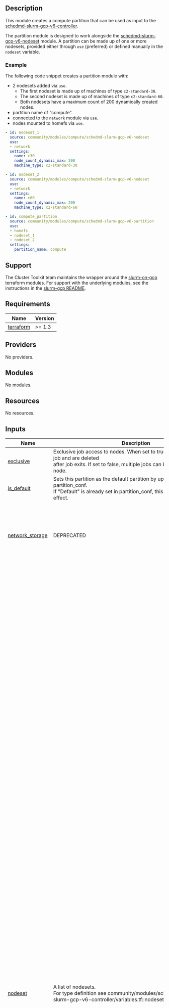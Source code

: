 ## Description

This module creates a compute partition that can be used as input to the
[schedmd-slurm-gcp-v6-controller](../../scheduler/schedmd-slurm-gcp-v6-controller/README.md).

The partition module is designed to work alongside the
[schedmd-slurm-gcp-v6-nodeset](../schedmd-slurm-gcp-v6-nodeset/README.md)
module. A partition can be made up of one or
more nodesets, provided either through `use` (preferred) or defined manually
in the `nodeset` variable.

### Example

The following code snippet creates a partition module with:

* 2 nodesets added via `use`.
  * The first nodeset is made up of machines of type `c2-standard-30`.
  * The second nodeset is made up of machines of type `c2-standard-60`.
  * Both nodesets have a maximum count of 200 dynamically created nodes.
* partition name of "compute".
* connected to the `network` module via `use`.
* nodes mounted to homefs via `use`.

```yaml
- id: nodeset_1
  source: community/modules/compute/schedmd-slurm-gcp-v6-nodeset
  use:
  - network
  settings:
    name: c30
    node_count_dynamic_max: 200
    machine_type: c2-standard-30

- id: nodeset_2
  source: community/modules/compute/schedmd-slurm-gcp-v6-nodeset
  use:
  - network
  settings:
    name: c60
    node_count_dynamic_max: 200
    machine_type: c2-standard-60

- id: compute_partition
  source: community/modules/compute/schedmd-slurm-gcp-v6-partition
  use:
  - homefs
  - nodeset_1
  - nodeset_2
  settings:
    partition_name: compute
```

## Support

The Cluster Toolkit team maintains the wrapper around the [slurm-on-gcp] terraform
modules. For support with the underlying modules, see the instructions in the
[slurm-gcp README][slurm-gcp-readme].

[slurm-on-gcp]: https://github.com/GoogleCloudPlatform/slurm-gcp
[slurm-gcp-readme]: https://github.com/GoogleCloudPlatform/slurm-gcp#slurm-on-google-cloud-platform

<!-- BEGINNING OF PRE-COMMIT-TERRAFORM DOCS HOOK -->
## Requirements

| Name | Version |
|------|---------|
| <a name="requirement_terraform"></a> [terraform](#requirement\_terraform) | >= 1.3 |

## Providers

No providers.

## Modules

No modules.

## Resources

No resources.

## Inputs

| Name | Description | Type | Default | Required |
|------|-------------|------|---------|:--------:|
| <a name="input_exclusive"></a> [exclusive](#input\_exclusive) | Exclusive job access to nodes. When set to true nodes execute single job and are deleted<br/>after job exits. If set to false, multiple jobs can be scheduled on one node. | `bool` | `true` | no |
| <a name="input_is_default"></a> [is\_default](#input\_is\_default) | Sets this partition as the default partition by updating the partition\_conf.<br/>If "Default" is already set in partition\_conf, this variable will have no effect. | `bool` | `false` | no |
| <a name="input_network_storage"></a> [network\_storage](#input\_network\_storage) | DEPRECATED | <pre>list(object({<br/>    server_ip             = string,<br/>    remote_mount          = string,<br/>    local_mount           = string,<br/>    fs_type               = string,<br/>    mount_options         = string,<br/>    client_install_runner = map(string)<br/>    mount_runner          = map(string)<br/>  }))</pre> | `[]` | no |
| <a name="input_nodeset"></a> [nodeset](#input\_nodeset) | A list of nodesets.<br/>For type definition see community/modules/scheduler/schedmd-slurm-gcp-v6-controller/variables.tf::nodeset | <pre>list(object({<br/>    node_count_static      = optional(number, 0)<br/>    node_count_dynamic_max = optional(number, 1)<br/>    node_conf              = optional(map(string), {})<br/>    nodeset_name           = string<br/>    additional_disks = optional(list(object({<br/>      disk_name                  = optional(string)<br/>      device_name                = optional(string)<br/>      disk_size_gb               = optional(number)<br/>      disk_type                  = optional(string)<br/>      disk_labels                = optional(map(string), {})<br/>      auto_delete                = optional(bool, true)<br/>      boot                       = optional(bool, false)<br/>      disk_resource_manager_tags = optional(map(string), {})<br/>    })), [])<br/>    bandwidth_tier                   = optional(string, "platform_default")<br/>    can_ip_forward                   = optional(bool, false)<br/>    disk_auto_delete                 = optional(bool, true)<br/>    disk_labels                      = optional(map(string), {})<br/>    disk_resource_manager_tags       = optional(map(string), {})<br/>    disk_size_gb                     = optional(number)<br/>    disk_type                        = optional(string)<br/>    enable_confidential_vm           = optional(bool, false)<br/>    enable_placement                 = optional(bool, false)<br/>    enable_oslogin                   = optional(bool, true)<br/>    enable_shielded_vm               = optional(bool, false)<br/>    enable_maintenance_reservation   = optional(bool, false)<br/>    enable_opportunistic_maintenance = optional(bool, false)<br/>    gpu = optional(object({<br/>      count = number<br/>      type  = string<br/>    }))<br/>    dws_flex = object({<br/>      enabled          = bool<br/>      max_run_duration = number<br/>      use_job_duration = bool<br/>      use_bulk_insert  = bool<br/>    })<br/>    labels       = optional(map(string), {})<br/>    machine_type = optional(string)<br/>    advanced_machine_features = object({<br/>      enable_nested_virtualization = optional(bool)<br/>      threads_per_core             = optional(number)<br/>      turbo_mode                   = optional(string)<br/>      visible_core_count           = optional(number)<br/>      performance_monitoring_unit  = optional(string)<br/>      enable_uefi_networking       = optional(bool)<br/>    })<br/>    maintenance_interval     = optional(string)<br/>    instance_properties_json = string<br/>    metadata                 = optional(map(string), {})<br/>    min_cpu_platform         = optional(string)<br/>    network_tier             = optional(string, "STANDARD")<br/>    network_storage = optional(list(object({<br/>      server_ip             = string<br/>      remote_mount          = string<br/>      local_mount           = string<br/>      fs_type               = string<br/>      mount_options         = string<br/>      client_install_runner = optional(map(string))<br/>      mount_runner          = optional(map(string))<br/>    })), [])<br/>    on_host_maintenance   = optional(string)<br/>    preemptible           = optional(bool, false)<br/>    region                = optional(string)<br/>    resource_manager_tags = optional(map(string), {})<br/>    service_account = optional(object({<br/>      email  = optional(string)<br/>      scopes = optional(list(string), ["https://www.googleapis.com/auth/cloud-platform"])<br/>    }))<br/>    shielded_instance_config = optional(object({<br/>      enable_integrity_monitoring = optional(bool, true)<br/>      enable_secure_boot          = optional(bool, true)<br/>      enable_vtpm                 = optional(bool, true)<br/>    }))<br/>    source_image_family  = optional(string)<br/>    source_image_project = optional(string)<br/>    source_image         = optional(string)<br/>    subnetwork_self_link = string<br/>    additional_networks = optional(list(object({<br/>      network            = string<br/>      subnetwork         = string<br/>      subnetwork_project = string<br/>      network_ip         = string<br/>      nic_type           = string<br/>      stack_type         = string<br/>      queue_count        = number<br/>      access_config = list(object({<br/>        nat_ip       = string<br/>        network_tier = string<br/>      }))<br/>      ipv6_access_config = list(object({<br/>        network_tier = string<br/>      }))<br/>      alias_ip_range = list(object({<br/>        ip_cidr_range         = string<br/>        subnetwork_range_name = string<br/>      }))<br/>    })))<br/>    access_config = optional(list(object({<br/>      nat_ip       = string<br/>      network_tier = string<br/>    })))<br/>    spot               = optional(bool, false)<br/>    tags               = optional(list(string), [])<br/>    termination_action = optional(string)<br/>    reservation_name   = optional(string)<br/>    future_reservation = string<br/>    startup_script = optional(list(object({<br/>      filename = string<br/>    content = string })), [])<br/><br/>    zone_target_shape = string<br/>    zone_policy_allow = set(string)<br/>    zone_policy_deny  = set(string)<br/>  }))</pre> | `[]` | no |
| <a name="input_nodeset_dyn"></a> [nodeset\_dyn](#input\_nodeset\_dyn) | Defines dynamic nodesets, as a list. | <pre>list(object({<br/>    nodeset_name    = string<br/>    nodeset_feature = string<br/>  }))</pre> | `[]` | no |
| <a name="input_nodeset_tpu"></a> [nodeset\_tpu](#input\_nodeset\_tpu) | Define TPU nodesets, as a list. | <pre>list(object({<br/>    node_count_static      = optional(number, 0)<br/>    node_count_dynamic_max = optional(number, 5)<br/>    nodeset_name           = string<br/>    enable_public_ip       = optional(bool, false)<br/>    node_type              = string<br/>    accelerator_config = optional(object({<br/>      topology = string<br/>      version  = string<br/>      }), {<br/>      topology = ""<br/>      version  = ""<br/>    })<br/>    tf_version   = string<br/>    preemptible  = optional(bool, false)<br/>    preserve_tpu = optional(bool, false)<br/>    zone         = string<br/>    data_disks   = optional(list(string), [])<br/>    docker_image = optional(string, "")<br/>    network_storage = optional(list(object({<br/>      server_ip     = string<br/>      remote_mount  = string<br/>      local_mount   = string<br/>      fs_type       = string<br/>      mount_options = string<br/>    })), [])<br/>    subnetwork = string<br/>    service_account = optional(object({<br/>      email  = optional(string)<br/>      scopes = optional(list(string), ["https://www.googleapis.com/auth/cloud-platform"])<br/>    }))<br/>    project_id = string<br/>    reserved   = optional(string, false)<br/>  }))</pre> | `[]` | no |
| <a name="input_partition_conf"></a> [partition\_conf](#input\_partition\_conf) | Slurm partition configuration as a map.<br/>See https://slurm.schedmd.com/slurm.conf.html#SECTION_PARTITION-CONFIGURATION | `map(string)` | `{}` | no |
| <a name="input_partition_name"></a> [partition\_name](#input\_partition\_name) | The name of the slurm partition. | `string` | n/a | yes |
| <a name="input_resume_timeout"></a> [resume\_timeout](#input\_resume\_timeout) | Maximum time permitted (in seconds) between when a node resume request is issued and when the node is actually available for use.<br/>If null is given, then a smart default will be chosen depending on nodesets in partition.<br/>This sets 'ResumeTimeout' in partition\_conf.<br/>See https://slurm.schedmd.com/slurm.conf.html#OPT_ResumeTimeout_1 for details. | `number` | `null` | no |
| <a name="input_suspend_time"></a> [suspend\_time](#input\_suspend\_time) | Nodes which remain idle or down for this number of seconds will be placed into power save mode by SuspendProgram.<br/>This sets 'SuspendTime' in partition\_conf.<br/>See https://slurm.schedmd.com/slurm.conf.html#OPT_SuspendTime_1 for details.<br/>NOTE: use value -1 to exclude partition from suspend.<br/>NOTE 2: if `var.exclusive` is set to true (default), nodes are deleted immediately after job finishes. | `number` | `300` | no |
| <a name="input_suspend_timeout"></a> [suspend\_timeout](#input\_suspend\_timeout) | Maximum time permitted (in seconds) between when a node suspend request is issued and when the node is shutdown.<br/>If null is given, then a smart default will be chosen depending on nodesets in partition.<br/>This sets 'SuspendTimeout' in partition\_conf.<br/>See https://slurm.schedmd.com/slurm.conf.html#OPT_SuspendTimeout_1 for details. | `number` | `null` | no |

## Outputs

| Name | Description |
|------|-------------|
| <a name="output_nodeset"></a> [nodeset](#output\_nodeset) | Details of a nodesets in this partition |
| <a name="output_nodeset_dyn"></a> [nodeset\_dyn](#output\_nodeset\_dyn) | Details of a dynamic nodesets in this partition |
| <a name="output_nodeset_tpu"></a> [nodeset\_tpu](#output\_nodeset\_tpu) | Details of a TPU nodesets in this partition |
| <a name="output_partitions"></a> [partitions](#output\_partitions) | Details of a slurm partition |
<!-- END OF PRE-COMMIT-TERRAFORM DOCS HOOK -->
